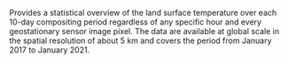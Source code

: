 Provides a statistical overview of the land surface temperature over each 10-day compositing period regardless of any specific hour and every geostationary sensor image pixel. The data are available at global scale in the spatial resolution of about 5 km and covers the period from January 2017 to January 2021.